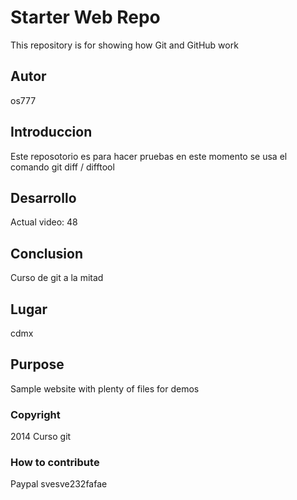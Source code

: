 # Starter Web Repo


This repository is for showing how Git and GitHub work

## Autor 

os777

## Introduccion 

Este reposotorio es para hacer pruebas en este momento se usa el comando git diff / difftool
## Desarrollo

Actual video: 48

## Conclusion

Curso de git a la mitad 

## Lugar

cdmx


## Purpose

Sample website with plenty of files for demos

### Copyright

2014 Curso git

### How to contribute

Paypal svesve232fafae